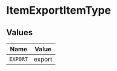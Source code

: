 # ItemExportItemType


## Values

| Name     | Value    |
| -------- | -------- |
| `EXPORT` | export   |